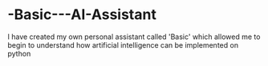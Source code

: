 # -Basic---AI-Assistant
I have created my own personal assistant called 'Basic' which allowed me to begin to understand how artificial intelligence can be implemented on python

